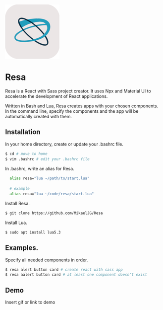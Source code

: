 
![Logo](https://github.com/MikaelJG/resa/blob/master/assets/resa_logo3.png)

# Resa

Resa is a React with Sass project creator. It uses Npx and Material UI to accelerate the development of React applications.

Written in Bash and Lua, Resa creates apps with your chosen components. In the command line, specify the components and the app will be automatically created with them.
## Installation
In your home directory, create or update your .bashrc file.
```bash
$ cd # move to home
$ vim .bashrc # edit your .bashrc file
```
In .bashrc, write an alias for Resa.
```bash
  alias resa="lua ~/path/to/start.lua"

  # example
  alias resa="lua ~/code/resa/start.lua"
```
Install Resa.
```bash
$ git clone https://github.com/MikaelJG/Resa
```
Install Lua.
```bash
$ sudo apt install lua5.3 
```
## Examples.

Specify all needed components in order.
```bash
$ resa alert button card # create react with sass app
$ resa aalert button card # at least one component doesn't exist
```
## Demo
Insert gif or link to demo

